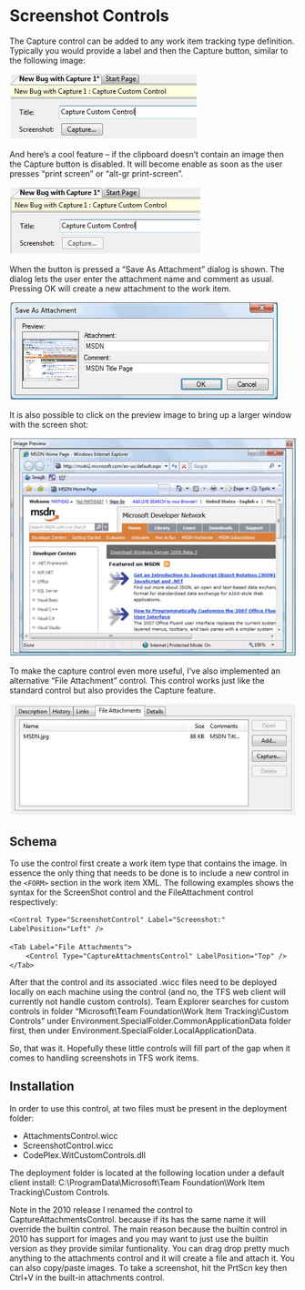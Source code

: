 # Screenshot Controls

The Capture control can be added to any work item tracking type definition. Typically you would provide a label and then the Capture button, similar to the following image:

![](Screenshot%20controls_ScreenshotControl.jpg)

And here’s a cool feature – if the clipboard doesn’t contain an image then the Capture button is disabled. It will become enable as soon as the user presses “print screen” or “alt-gr print-screen”.

![](Screenshot%20controls_DisabledScreenshotControl.jpg)

When the button is pressed a “Save As Attachment” dialog is shown. The dialog lets the user enter the attachment name and comment as usual. Pressing OK will create a new attachment to the work item.

![](Screenshot%20controls_SaveAsDialog.jpg)

It is also possible to click on the preview image to bring up a larger window with the screen shot:

![](Screenshot%20controls_EnlargeDialog.jpg)

To make the capture control even more useful, I’ve also implemented an alternative “File Attachment” control. This control works just like the standard control but also provides the Capture feature.

![](Screenshot%20controls_AttachmentsControl.jpg)

## Schema
To use the control first create a work item type that contains the image. In essence the only thing that needs to be done is to include a new control in the `<FORM>` section in the work item XML. The following examples shows the syntax for the ScreenShot control and the FileAttachment control respectively:

    <Control Type="ScreenshotControl" Label="Screenshot:" LabelPosition="Left" />

    <Tab Label="File Attachments">
        <Control Type="CaptureAttachmentsControl" LabelPosition="Top" />
    </Tab>

After that the control and its associated .wicc files need to be deployed locally on each machine using the control (and no, the TFS web client will currently not handle custom controls). Team Explorer searches for custom controls in folder “Microsoft\Team Foundation\Work Item Tracking\Custom Controls” under Environment.SpecialFolder.CommonApplicationData folder first, then under Environment.SpecialFolder.LocalApplicationData.

So, that was it. Hopefully these little controls will fill part of the gap when it comes to handling screenshots in TFS work items.

## Installation
In order to use this control, at two files must be present in the deployment folder:

* AttachmentsControl.wicc
* ScreenshotControl.wicc
* CodePlex.WitCustomControls.dll

The deployment folder is located at the following location under a default client install: C:\ProgramData\Microsoft\Team Foundation\Work Item Tracking\Custom Controls.

Note in the 2010 release I renamed the control to CaptureAttachmentsControl. because if its has the same name it will override the builtin control. The main reason because the builtin control in 2010 has support for images and you may want to just use the builtin version as they provide similar funtionality. You can drag drop pretty much anything to the attachments control and it will create a file and attach it. You can also copy/paste images. To take a screenshot, hit the PrtScn key then Ctrl+V in the built-in attachments control. 
